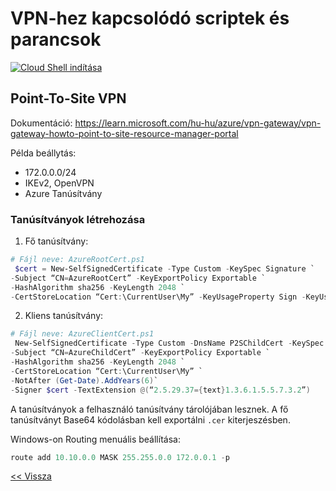 # VPN-hez kapcsolódó scriptek és parancsok

[![Cloud Shell indítása](https://learn.microsoft.com/azure/cloud-shell/media/embed-cloud-shell/launch-cloud-shell-1.png)](https://shell.azure.com)

## Point-To-Site VPN

Dokumentáció: https://learn.microsoft.com/hu-hu/azure/vpn-gateway/vpn-gateway-howto-point-to-site-resource-manager-portal

Példa beállytás:

- 172.0.0.0/24
- IKEv2, OpenVPN
- Azure Tanúsítvány

### Tanúsítványok létrehozása

1. Fő tanúsítvány:

```PowerShell
# Fájl neve: AzureRootCert.ps1
 $cert = New-SelfSignedCertificate -Type Custom -KeySpec Signature `
-Subject “CN=AzureRootCert” -KeyExportPolicy Exportable `
-HashAlgorithm sha256 -KeyLength 2048 `
-CertStoreLocation “Cert:\CurrentUser\My” -KeyUsageProperty Sign -KeyUsage CertSign 
```

2. Kliens tanúsítvány:

```PowerShell
# Fájl neve: AzureClientCert.ps1
 New-SelfSignedCertificate -Type Custom -DnsName P2SChildCert -KeySpec Signature `
-Subject “CN=AzureChildCert” -KeyExportPolicy Exportable `
-HashAlgorithm sha256 -KeyLength 2048 `
-CertStoreLocation “Cert:\CurrentUser\My” `
-NotAfter (Get-Date).AddYears(6)`
-Signer $cert -TextExtension @(“2.5.29.37={text}1.3.6.1.5.5.7.3.2”) 
```

A tanúsítványok a felhasználó tanúsítvány tárolójában lesznek. A fő tanúsítványt Base64 kódolásban kell exportálni `.cer` kiterjeszésben.

Windows-on Routing menuális beállítása:

```PowerShell
route add 10.10.0.0 MASK 255.255.0.0 172.0.0.1 -p
```


[<< Vissza](README.md)
